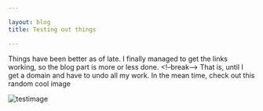 ```yaml
---

layout: blog 
title: Testing out things

---
```


Things have been better as of late. I finally managed to get the links working, so the blog part is more or less done. <!–break–> That is, until I get a domain and have to undo all my work. 
In the mean time, check out this random cool image

<div><img src="http://placehold.it/350x300/a34a87/ffffff" alt="testimage"></div>